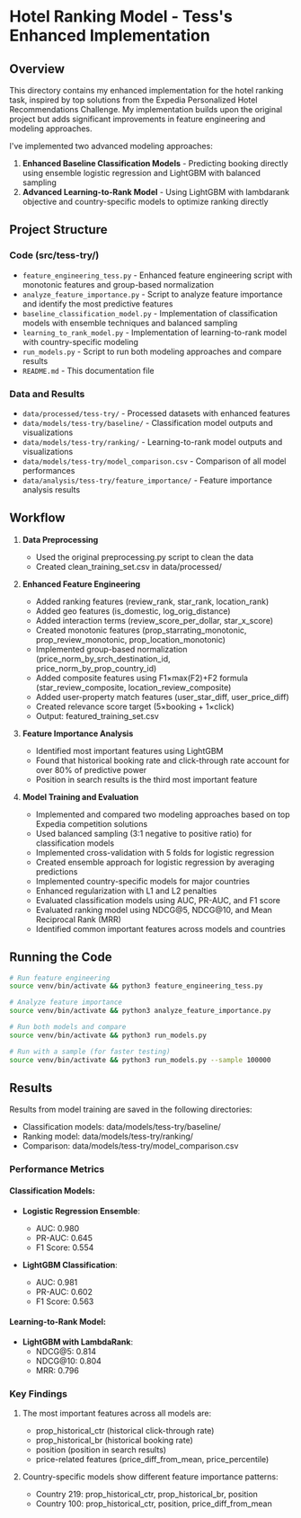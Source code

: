 # Hotel Ranking Model - Tess's Enhanced Implementation

## Overview
This directory contains my enhanced implementation for the hotel ranking task, inspired by top solutions from the Expedia Personalized Hotel Recommendations Challenge. My implementation builds upon the original project but adds significant improvements in feature engineering and modeling approaches.

I've implemented two advanced modeling approaches:

1. **Enhanced Baseline Classification Models** - Predicting booking directly using ensemble logistic regression and LightGBM with balanced sampling
2. **Advanced Learning-to-Rank Model** - Using LightGBM with lambdarank objective and country-specific models to optimize ranking directly

## Project Structure

### Code (src/tess-try/)
- `feature_engineering_tess.py` - Enhanced feature engineering script with monotonic features and group-based normalization
- `analyze_feature_importance.py` - Script to analyze feature importance and identify the most predictive features
- `baseline_classification_model.py` - Implementation of classification models with ensemble techniques and balanced sampling
- `learning_to_rank_model.py` - Implementation of learning-to-rank model with country-specific modeling
- `run_models.py` - Script to run both modeling approaches and compare results
- `README.md` - This documentation file

### Data and Results
- `data/processed/tess-try/` - Processed datasets with enhanced features
- `data/models/tess-try/baseline/` - Classification model outputs and visualizations
- `data/models/tess-try/ranking/` - Learning-to-rank model outputs and visualizations
- `data/models/tess-try/model_comparison.csv` - Comparison of all model performances
- `data/analysis/tess-try/feature_importance/` - Feature importance analysis results

## Workflow

1. **Data Preprocessing**
   - Used the original preprocessing.py script to clean the data
   - Created clean_training_set.csv in data/processed/

2. **Enhanced Feature Engineering**
   - Added ranking features (review_rank, star_rank, location_rank)
   - Added geo features (is_domestic, log_orig_distance)
   - Added interaction terms (review_score_per_dollar, star_x_score)
   - Created monotonic features (prop_starrating_monotonic, prop_review_monotonic, prop_location_monotonic)
   - Implemented group-based normalization (price_norm_by_srch_destination_id, price_norm_by_prop_country_id)
   - Added composite features using F1×max(F2)+F2 formula (star_review_composite, location_review_composite)
   - Added user-property match features (user_star_diff, user_price_diff)
   - Created relevance score target (5×booking + 1×click)
   - Output: featured_training_set.csv

3. **Feature Importance Analysis**
   - Identified most important features using LightGBM
   - Found that historical booking rate and click-through rate account for over 80% of predictive power
   - Position in search results is the third most important feature

4. **Model Training and Evaluation**
   - Implemented and compared two modeling approaches based on top Expedia competition solutions
   - Used balanced sampling (3:1 negative to positive ratio) for classification models
   - Implemented cross-validation with 5 folds for logistic regression
   - Created ensemble approach for logistic regression by averaging predictions
   - Implemented country-specific models for major countries
   - Enhanced regularization with L1 and L2 penalties
   - Evaluated classification models using AUC, PR-AUC, and F1 score
   - Evaluated ranking model using NDCG@5, NDCG@10, and Mean Reciprocal Rank (MRR)
   - Identified common important features across models and countries

## Running the Code

```bash
# Run feature engineering
source venv/bin/activate && python3 feature_engineering_tess.py

# Analyze feature importance
source venv/bin/activate && python3 analyze_feature_importance.py

# Run both models and compare
source venv/bin/activate && python3 run_models.py

# Run with a sample (for faster testing)
source venv/bin/activate && python3 run_models.py --sample 100000
```

## Results

Results from model training are saved in the following directories:
- Classification models: data/models/tess-try/baseline/
- Ranking model: data/models/tess-try/ranking/
- Comparison: data/models/tess-try/model_comparison.csv

### Performance Metrics

#### Classification Models:
- **Logistic Regression Ensemble**:
  - AUC: 0.980
  - PR-AUC: 0.645
  - F1 Score: 0.554

- **LightGBM Classification**:
  - AUC: 0.981
  - PR-AUC: 0.602
  - F1 Score: 0.563

#### Learning-to-Rank Model:
- **LightGBM with LambdaRank**:
  - NDCG@5: 0.814
  - NDCG@10: 0.804
  - MRR: 0.796

### Key Findings

1. The most important features across all models are:
   - prop_historical_ctr (historical click-through rate)
   - prop_historical_br (historical booking rate)
   - position (position in search results)
   - price-related features (price_diff_from_mean, price_percentile)

2. Country-specific models show different feature importance patterns:
   - Country 219: prop_historical_ctr, prop_historical_br, position
   - Country 100: prop_historical_ctr, position, price_diff_from_mean
